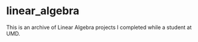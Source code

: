 # linear_algebra

This is an archive of Linear Algebra projects I completed while a student at UMD. 
